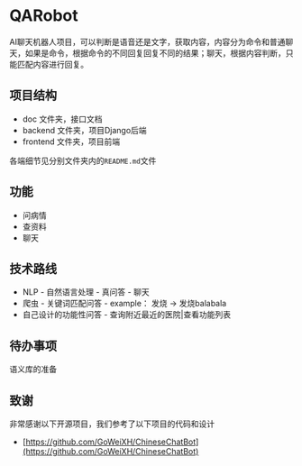 # QARobot

AI聊天机器人项目，可以判断是语音还是文字，获取内容，内容分为命令和普通聊天，如果是命令，根据命令的不同回复回复不同的结果；聊天，根据内容判断，只能匹配内容进行回复。

## 项目结构

* doc 文件夹，接口文档
* backend 文件夹，项目Django后端
* frontend 文件夹，项目前端

各端细节见分别文件夹内的`README.md`文件

## 功能

* 问病情  
* 查资料  
* 聊天  

## 技术路线

* NLP - 自然语言处理 - 真问答 - 聊天   
* 爬虫 - 关键词匹配问答 - example： 发烧 -> 发烧balabala    
* 自己设计的功能性问答 - 查询附近最近的医院|查看功能列表   

## 待办事项

语义库的准备

## 致谢

非常感谢以下开源项目，我们参考了以下项目的代码和设计

* [https://github.com/GoWeiXH/ChineseChatBot](https://github.com/GoWeiXH/ChineseChatBot)